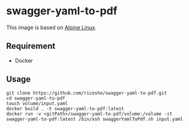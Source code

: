 # swagger-yaml-to-pdf

This image is based on [Alpine Linux](https://alpinelinux.org/).

## Requirement

* Docker

## Usage

```
git clone https://github.com/ricesho/swagger-yaml-to-pdf.git
cd swagger-yaml-to-pdf
touch volume/input.yaml
docker build . -t swagger-yaml-to-pdf:latest
docker run -v <gitPath>/swagger-yaml-to-pdf/volume:/volume -it swagger-yaml-to-pdf:latest /bin/ash swaggerYamlToPdf.sh input.yaml
```
